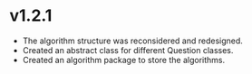 # v1.2.1
- The algorithm structure was reconsidered and redesigned.
- Created an abstract class for different Question classes.
- Created an algorithm package to store the algorithms.

